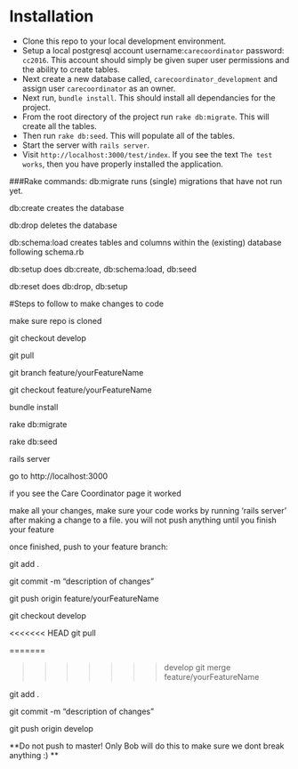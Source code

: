 # Installation
* Clone this repo to your local development environment.
* Setup a local postgresql account username:`carecoordinator` password: `cc2016`. This account should simply be given super user permissions and the ability to create tables.
* Next create a new database called, `carecoordinator_development` and assign user `carecoordinator` as an owner.
* Next run, `bundle install`. This should install all dependancies for the project. 
* From the root directory of the project run `rake db:migrate`. This will create all the tables.
* Then run `rake db:seed`. This will populate all of the tables.
* Start the server with `rails server`.
* Visit `http://localhost:3000/test/index`. If you see the text `The test works`, then you have properly installed the application.


###Rake commands:
db:migrate runs (single) migrations that have not run yet.

db:create creates the database

db:drop deletes the database

db:schema:load creates tables and columns within the (existing) database following schema.rb

db:setup does db:create, db:schema:load, db:seed

db:reset does db:drop, db:setup



#Steps to follow to make changes to code

make sure repo is cloned

git checkout develop

git pull

git branch feature/yourFeatureName

git checkout feature/yourFeatureName

bundle install

rake db:migrate

rake db:seed

rails server

go to http://localhost:3000

if you see the Care Coordinator page it worked

make all your changes, make sure your code works by running ‘rails server’ after making a change to a file. you will not push anything until you finish your feature

once finished, push to your feature branch:

git add .

git commit -m “description of changes”

git push origin feature/yourFeatureName

git checkout develop

<<<<<<< HEAD
git pull

=======
>>>>>>> develop
git merge feature/yourFeatureName

git add .

git commit -m “description of changes”

git push origin develop

**Do not push to master! Only Bob will do this to make sure we dont break anything :) **
